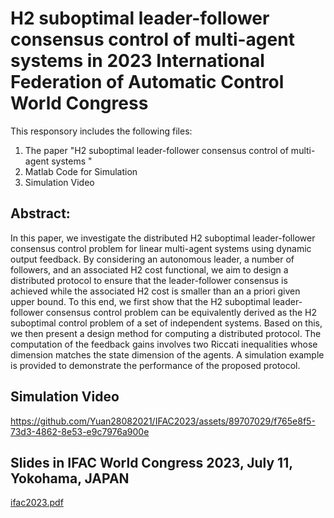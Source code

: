 # H2 suboptimal leader-follower consensus control of multi-agent systems in 2023 International Federation of Automatic Control World Congress

This responsory includes the following files:
1. The paper "H2 suboptimal leader-follower consensus control of multi-agent systems "
2. Matlab Code for Simulation
3. Simulation Video

## Abstract:
In this paper, we investigate the distributed H2 suboptimal leader-follower consensus
control problem for linear multi-agent systems using dynamic output feedback. By considering
an autonomous leader, a number of followers, and an associated H2 cost functional, we aim to
design a distributed protocol to ensure that the leader-follower consensus is achieved while the
associated H2 cost is smaller than an a priori given upper bound. To this end, we first show that
the H2 suboptimal leader-follower consensus control problem can be equivalently derived as the
H2 suboptimal control problem of a set of independent systems. Based on this, we then present
a design method for computing a distributed protocol. The computation of the feedback gains
involves two Riccati inequalities whose dimension matches the state dimension of the agents. A
simulation example is provided to demonstrate the performance of the proposed protocol.

## Simulation Video
https://github.com/Yuan28082021/IFAC2023/assets/89707029/f765e8f5-73d3-4862-8e53-e9c7976a900e

## Slides in IFAC World Congress 2023, July 11, Yokohama, JAPAN

[ifac2023.pdf](https://github.com/Yuan28082021/IFAC2023/files/12067480/ifac2023.pdf)
